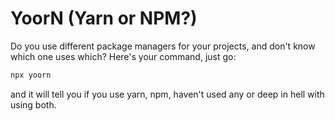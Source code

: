 # YoorN (Yarn or NPM?)

Do you use different package managers for your projects, and don't know which one uses which? Here's your command, just go: 

```javascript
npx yoorn
```
and it will tell you if you use yarn, npm, haven't used any or deep in hell with using both.
